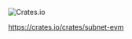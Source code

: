 
![Crates.io](https://img.shields.io/crates/v/subnet-evm?logo=rust&style=for-the-badge)

https://crates.io/crates/subnet-evm
